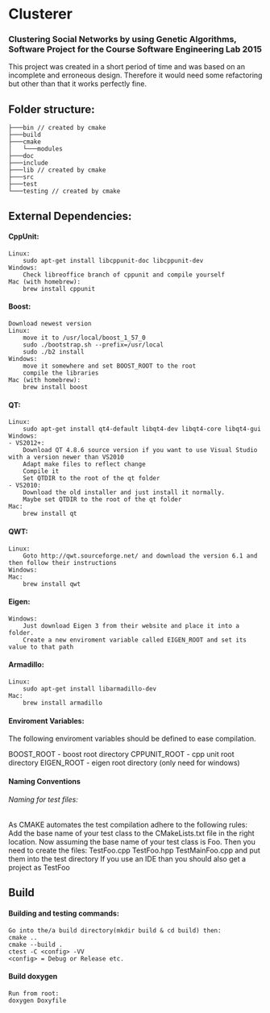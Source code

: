 # Clusterer

### Clustering Social Networks by using Genetic Algorithms, Software Project for the Course Software Engineering Lab 2015

This project was created in a short period of time and was based on an incomplete and erroneous design. Therefore it would need some refactoring but other than that it works perfectly fine.

## Folder structure:

```
├───bin // created by cmake
├───build
├───cmake
│   └───modules
├───doc
├───include
├───lib // created by cmake
├───src
├───test
└───testing // created by cmake
```
## External Dependencies:

#### CppUnit:
	Linux: 
		sudo apt-get install libcppunit-doc libcppunit-dev
	Windows:
		Check libreoffice branch of cppunit and compile yourself
	Mac (with homebrew):
		brew install cppunit
#### Boost:
	Download newest version 
	Linux:
		move it to /usr/local/boost_1_57_0
		sudo ./bootstrap.sh --prefix=/usr/local
		sudo ./b2 install 
	Windows:
		move it somewhere and set BOOST_ROOT to the root
		compile the libraries
	Mac (with homebrew):
		brew install boost
#### QT:
	Linux:
		sudo apt-get install qt4-default libqt4-dev libqt4-core libqt4-gui
	Windows:
	- VS2012+:
		Download QT 4.8.6 source version if you want to use Visual Studio with a version newer than VS2010
		Adapt make files to reflect change
		Compile it
		Set QTDIR to the root of the qt folder
	- VS2010:
		Download the old installer and just install it normally.
		Maybe set QTDIR to the root of the qt folder
	Mac:
		brew install qt
#### QWT:
	Linux:
		Goto http://qwt.sourceforge.net/ and download the version 6.1 and then follow their instructions
	Windows:
	Mac:
		brew install qwt
#### Eigen:
	Windows:
		Just download Eigen 3 from their website and place it into a folder.
		Create a new enviroment variable called EIGEN_ROOT and set its value to that path
#### Armadillo:
	Linux:
		sudo apt-get install libarmadillo-dev
	Mac:
		brew install armadillo

#### Enviroment Variables:
The following enviroment variables should be defined to ease compilation.

BOOST_ROOT - boost root directory
CPPUNIT_ROOT - cpp unit root directory
EIGEN_ROOT - eigen root directory (only need for windows)

#### Naming Conventions
###### Naming for test files:
As CMAKE automates the test compilation adhere to the following rules:
Add the base name of your test class to the CMakeLists.txt file in the right location.
Now assuming the base name of your test class is Foo.
Then you need to create the files: TestFoo.cpp TestFoo.hpp TestMainFoo.cpp and put them into the test directory
If you use an IDE than you should also get a project as TestFoo

## Build

#### Building and testing commands:
```
Go into the/a build directory(mkdir build & cd build) then:
cmake ..
cmake --build .
ctest -C <config> -VV 
<config> = Debug or Release etc.
```
#### Build doxygen
```
Run from root:
doxygen Doxyfile
```